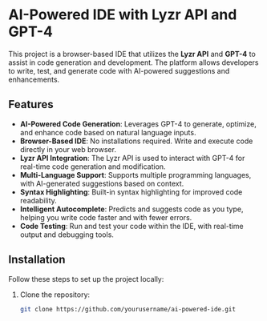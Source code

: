 # AI-Powered IDE with Lyzr API and GPT-4

This project is a browser-based IDE that utilizes the **Lyzr API** and **GPT-4** to assist in code generation and development. The platform allows developers to write, test, and generate code with AI-powered suggestions and enhancements.

## Features

- **AI-Powered Code Generation**: Leverages GPT-4 to generate, optimize, and enhance code based on natural language inputs.
- **Browser-Based IDE**: No installations required. Write and execute code directly in your web browser.
- **Lyzr API Integration**: The Lyzr API is used to interact with GPT-4 for real-time code generation and modification.
- **Multi-Language Support**: Supports multiple programming languages, with AI-generated suggestions based on context.
- **Syntax Highlighting**: Built-in syntax highlighting for improved code readability.
- **Intelligent Autocomplete**: Predicts and suggests code as you type, helping you write code faster and with fewer errors.
- **Code Testing**: Run and test your code within the IDE, with real-time output and debugging tools.

## Installation

Follow these steps to set up the project locally:

1. Clone the repository:
   ```bash
   git clone https://github.com/yourusername/ai-powered-ide.git
